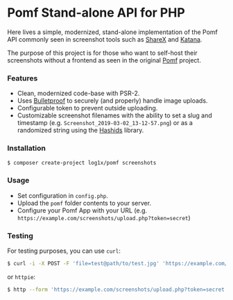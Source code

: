 # Pomf Stand-alone API for PHP

Here lives a simple, modernized, stand-alone implementation of the Pomf API commonly seen in screenshot tools such as [ShareX](https://github.com/ShareX/ShareX) and [Katana](https://github.com/bluegill/katana).

The purpose of this project is for those who want to self-host their screenshots without a frontend as seen in the original [Pomf](https://github.com/pomf/pomf-php) project.

### Features

- Clean, modernized code-base with PSR-2.
- Uses [Bulletproof](https://github.com/samayo/bulletproof) to securely (and properly) handle image uploads.
- Configurable token to prevent outside uploading.
- Customizable screenshot filenames with the ability to set a slug and timestamp (e.g. `Screenshot_2019-03-02_13-12-57.png`) or as a randomized string using the [Hashids](https://github.com/ivanakimov/hashids.php) library.

### Installation

```bash
$ composer create-project log1x/pomf screenshots
```

### Usage

- Set configuration in `config.php`.
- Upload the `pomf` folder contents to your server.
- Configure your Pomf App with your URL  (e.g. `https://example.com/screenshots/upload.php?token=secret`)

### Testing

For testing purposes, you can use `curl`:

```bash
$ curl -i -X POST -F 'file=test@path/to/test.jpg' 'https://example.com/screenshots/upload.php?token=secret'
```

or `httpie`:

```bash
$ http --form 'https://example.com/screenshots/upload.php?token=secret' 'test@path/to/test.jpg'
```
